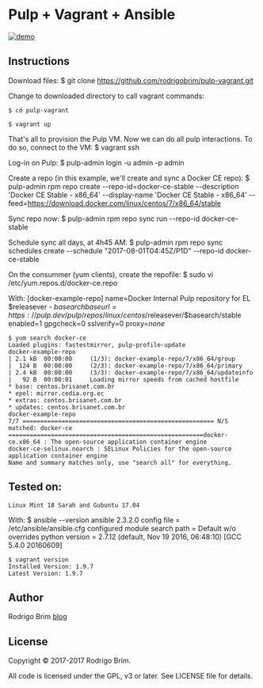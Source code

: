 # Pulp + Vagrant + Ansible

[![demo](https://asciinema.org/a/aopQgNcC6hNoxi2gzixRKabJ3.png)](https://asciinema.org/a/aopQgNcC6hNoxi2gzixRKabJ3?autoplay=1)

## Instructions

Download files:
	$ git clone https://github.com/rodrigobrim/pulp-vagrant.git

Change to downloaded directory to call vagrant commands:

	$ cd pulp-vagrant

	$ vagrant up

That's all to provision the Pulp VM. Now we can do all pulp interactions. To do so, connect to the VM:
	$ vagrant ssh

Log-in on Pulp:
	$ pulp-admin login -u admin -p admin

Create a repo (in this example, we'll create and sync a Docker CE repo):
	$ pulp-admin rpm repo create --repo-id=docker-ce-stable --description 'Docker CE Stable - x86_64' --display-name 'Docker CE Stable - x86_64' --feed=https://download.docker.com/linux/centos/7/x86_64/stable

Sync repo now:
	$ pulp-admin rpm repo sync run --repo-id docker-ce-stable

Schedule sync all days, at 4h45 AM:
	$ pulp-admin rpm repo sync schedules create --schedule "2017-08-01T04:45Z/P1D" --repo-id docker-ce-stable

On the consummer (yum clients), create the repofile:
	$ sudo vi /etc/yum.repos.d/docker-ce.repo

With:
	[docker-example-repo]
	name=Docker Internal Pulp repository for EL $releasever - $basearch
	baseurl=https://pulp.dev/pulp/repos/linux/centos/$releasever/$basearch/stable
	enabled=1
	gpgcheck=0
	sslverify=0
	proxy=_none_

	$ yum search docker-ce                                                                                              Loaded plugins: fastestmirror, pulp-profile-update                                                                                   docker-example-repo                                                                                           | 2.1 kB  00:00:00     (1/3): docker-example-repo/7/x86_64/group                                                                     |  124 B  00:00:00     (2/3): docker-example-repo/7/x86_64/primary                                                                   | 2.4 kB  00:00:00     (3/3): docker-example-repo/7/x86_64/updateinfo                                                                |   92 B  00:00:01     Loading mirror speeds from cached hostfile                                                                                            * base: centos.brisanet.com.br                                                                                                       * epel: mirror.cedia.org.ec                                                                                                          * extras: centos.brisanet.com.br                                                                                                     * updates: centos.brisanet.com.br                                                                                                   docker-example-repo                                                                                                              7/7 ====================================================== N/S matched: docker-ce =======================================================docker-ce.x86_64 : The open-source application container engine                                                                      docker-ce-selinux.noarch : SELinux Policies for the open-source application container engine                                                                                                                                                                                Name and summary matches only, use "search all" for everything.                                                                    

## Tested on:
	Linux Mint 18 Sarah and Gubuntu 17.04

With:
	$ ansible --version
	ansible 2.3.2.0
	  config file = /etc/ansible/ansible.cfg
	  configured module search path = Default w/o overrides
	  python version = 2.7.12 (default, Nov 19 2016, 06:48:10) [GCC 5.4.0 20160609]

	$ vagrant version
	Installed Version: 1.9.7
	Latest Version: 1.9.7

## Author

Rodrigo Brim [blog](https://rodirgobrim.blogspot.com.br/)

## License

Copyright &copy; 2017-2017 Rodrigo Brim.

All code is licensed under the GPL, v3 or later. See LICENSE file for details.

